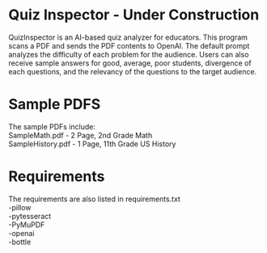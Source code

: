 # Quiz Inspector - Under Construction

QuizInspector is an AI-based quiz analyzer for educators.
This program scans a PDF and sends the PDF contents to OpenAI. The default prompt analyzes the difficulty of each problem for the audience. Users can also receive sample answers for good, average, poor students, divergence of each questions, and the relevancy of the questions to the target audience.

# Sample PDFS
The sample PDFs include:\
SampleMath.pdf - 2 Page, 2nd Grade Math\
SampleHistory.pdf - 1 Page, 11th Grade US History

# Requirements
The requirements are also listed in requirements.txt\
-pillow\
-pytesseract\
-PyMuPDF\
-openai\
-bottle
